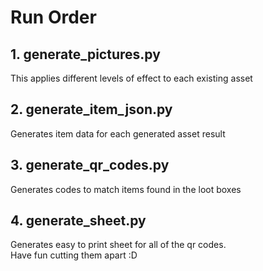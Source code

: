 # Run Order  
## 1. generate_pictures.py

This applies different levels of effect to each existing asset

## 2. generate_item_json.py

Generates item data for each generated asset result

## 3. generate_qr_codes.py  

Generates codes to match items found in the loot boxes


## 4. generate_sheet.py


Generates easy to print sheet for all of the qr codes.  
Have fun cutting them apart :D